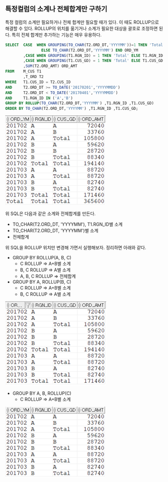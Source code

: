 ## 특정컬럼의 소계나 전체합계만 구하기
특정 컬럼의 소계만 필요하거나 전체 합계만 필요할 때가 있다. 이 때도 ROLLUP으로 해결할 수 있다. ROLLUP의 위치를 옮기거나 소계가 필요한 대상을 괄호로 조정하면 된다. 특히 전체 합계만 추가하는 기능은 매우 유용하다. 

```sql
SELECT  CASE  WHEN GROUPING(TO_CHAR(T2.ORD_DT,'YYYYMM'))=1 THEN 'Total' 
                ELSE TO_CHAR(T2.ORD_DT,'YYYYMM') END ORD_YM 
        ,CASE WHEN GROUPING(T1.RGN_ID) = 1 THEN 'Total' ELSE T1.RGN_ID END RGN_ID
        ,CASE WHEN GROUPING(T1.CUS_GD) = 1 THEN 'Total' ELSE T1.CUS_GD END CUS_GD
        ,SUM(T2.ORD_AMT) ORD_AMT
FROM    M_CUS T1
        ,T_ORD T2
WHERE   T1.CUS_ID = T2.CUS_ID
AND     T2.ORD_DT >= TO_DATE('20170201','YYYYMMDD')
AND     T2.ORD_DT < TO_DATE('20170401','YYYYMMDD')
AND     T1.RGN_ID IN ('A','B')
GROUP BY ROLLUP(TO_CHAR(T2.ORD_DT,'YYYYMM') ,T1.RGN_ID ,T1.CUS_GD)
ORDER BY TO_CHAR(T2.ORD_DT,'YYYYMM') ,T1.RGN_ID ,T1.CUS_GD;
```
<img src="picture/그림64.png" height="50%"/>

위 SQL은 다음과 같은 소계와 전체합계를 만든다.
- TO_CHAR(T2.ORD_DT, 'YYYYMM'), T1.RGN_ID별 소계
- TO_CHAR(T2.ORD_DT, 'YYYYMM')별 소계
- 전체합계

위 SQL을 ROLLUP 위치만 변경해 가면서 실행해보자.
정리하면 아래와 같다.
- GROUP BY ROLLUP(A, B, C)
    - C ROLLUP => A+B별 소계
    - B, C ROLLUP => A별 소계
    - A, B, C ROLLUP => 전체합계
- GROUP BY A, ROLLUP(B, C)
    - C ROLLUP => A+B별 소계
    - B, C ROLLUP => A별 소계
<img src="picture/그림65.png" height="50%" />

- GROUP BY A, B, ROLLUP(C)
    - C ROLLUP => A+B별 소계
<img src="picture/그림66.png" height="50%"/>